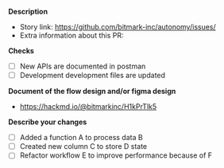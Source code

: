 **Description**

- Story link: https://github.com/bitmark-inc/autonomy/issues/<number>
- Extra information about this PR:

**Checks**

- [ ] New APIs are documented in postman
- [ ] Development development files are updated

**Document of the flow design and/or figma design**

- https://hackmd.io/@bitmarkinc/H1kPrTlk5

**Describe your changes**

- [ ] Added a function A to process data B
- [ ] Created new column C to store D state
- [ ] Refactor workflow E to improve performance because of F
